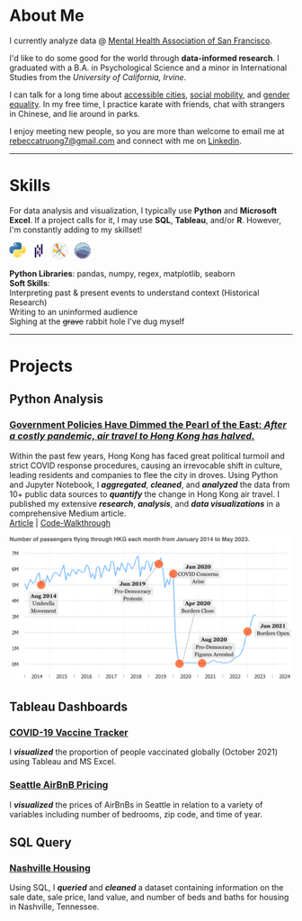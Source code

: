 # About Me
I currently analyze data @ [Mental Health Association of San Francisco](https://www.mentalhealthsf.org/). 

I'd like to do some good for the world through **data-informed research**. I graduated with a B.A. in Psychological Science and a minor in International Studies from the *University of California, Irvine*.   

I can talk for a long time about [accessible cities](https://www.youtube.com/c/NotJustBikes), [social mobility](https://opportunityinsights.org/), and [gender equality](https://youtu.be/GuWr-v3TOO8?si=RD4CB7WyoVOd1f4O). In my free time, I practice karate with friends, chat with strangers in Chinese, and lie around in parks.  

I enjoy meeting new people, so you are more than welcome to email me at [rebeccatruong7@gmail.com](mailto:rebeccatruong7@gmail.com) and connect with me on [Linkedin](https://www.linkedin.com/in/rebeccatruong7/). 

---

# Skills
For data analysis and visualization, I typically use **Python** and **Microsoft Excel**. If a project calls for it, I may use **SQL**, **Tableau**, and/or **R**. However, I'm constantly adding to my skillset!   

<img src="/assets/img/python.png" width="30" height="30">&nbsp;&nbsp;
<img src="/assets/img/pandas.png" width="20" height="30">&nbsp;&nbsp;
<img src="/assets/img/matplotlib.png" width="30" height="30">&nbsp;&nbsp;
<img src="/assets/img/seaborn.png" width="30" height="30">   

**Python Libraries**: pandas, numpy, regex, matplotlib, seaborn     
**Soft Skills**:   
   Interpreting past & present events to understand context (Historical Research)   
   Writing to an uninformed audience   
   Sighing at the ~~grave~~ rabbit hole I've dug myself   

---

# Projects 

## Python Analysis 
### [Government Policies Have Dimmed the Pearl of the East:   *After a costly pandemic, air travel to Hong Kong has halved.*](https://medium.com/@rebeccatruong7/government-policies-have-dimmed-the-pearl-of-the-east-bd0f1a855536)
Within the past few years, Hong Kong has faced great political turmoil and strict COVID response procedures, causing an irrevocable shift in culture, leading residents and companies to flee the city in droves. Using Python and Jupyter Notebook, I **_aggregated_**, **_cleaned_**, and **_analyzed_** the data from 10+ public data sources to **_quantify_** the change in Hong Kong air travel. I published my extensive **_research_**, **_analysis_**, and **_data visualizations_** in a comprehensive Medium article.     
[Article](https://medium.com/@rebeccatruong7/government-policies-have-dimmed-the-pearl-of-the-east-bd0f1a855536) | [Code-Walkthrough](https://github.com/rebeccatruong7/Data-Projects/blob/main/HKG%20Code%20Walkthrough.ipynb)   

[![Hong Kong Air Traffic Timeline!](assets/img/hkthumbnail_small.png)](https://medium.com/@rebeccatruong7/government-policies-have-dimmed-the-pearl-of-the-east-bd0f1a855536)

## Tableau Dashboards
### [COVID-19 Vaccine Tracker](https://public.tableau.com/views/COVIDDashboard_16911063239220/GlobalVaccineTracker?:language=en-US&:display_count=n&:origin=viz_share_link) 
I **_visualized_** the proportion of people vaccinated globally (October 2021) using Tableau and MS Excel.

### [Seattle AirBnB Pricing](https://public.tableau.com/views/AirBnBFullProject_16555083090270/Dashboard1?:language=en-US&:display_count=n&:origin=viz_share_link ) 
I **_visualized_** the prices of AirBnBs in Seattle in relation to a variety of variables including number of bedrooms, zip code, and time of year. 
 
## SQL Query
### [Nashville Housing](https://github.com/rebeccatruong7/Data-Projects/blob/main/Nashville%20Housing%20Data%20Cleaning%20Queries.sql) 
Using SQL, I **_queried_** and **_cleaned_** a dataset containing information on the sale date, sale price, land value, and number of beds and baths for housing in Nashville, Tennessee.
